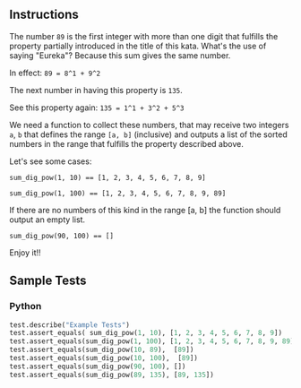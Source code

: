 ## Instructions
The number `89` is the first integer with more than one digit that fulfills the property partially introduced in the title of this kata. What's the use of saying "Eureka"? Because this sum gives the same number.

In effect: `89 = 8^1 + 9^2`

The next number in having this property is `135`.

See this property again: `135 = 1^1 + 3^2 + 5^3`

We need a function to collect these numbers, that may receive two integers `a`, `b` that defines the range `[a, b]` (inclusive) and outputs a list of the sorted numbers in the range that fulfills the property described above.

Let's see some cases:

~~~
sum_dig_pow(1, 10) == [1, 2, 3, 4, 5, 6, 7, 8, 9]

sum_dig_pow(1, 100) == [1, 2, 3, 4, 5, 6, 7, 8, 9, 89]
~~~


If there are no numbers of this kind in the range [a, b] the function should output an empty list.

~~~
sum_dig_pow(90, 100) == []
~~~

Enjoy it!!


## Sample Tests
### Python

~~~ python
test.describe("Example Tests")
test.assert_equals( sum_dig_pow(1, 10), [1, 2, 3, 4, 5, 6, 7, 8, 9])
test.assert_equals(sum_dig_pow(1, 100), [1, 2, 3, 4, 5, 6, 7, 8, 9, 89])
test.assert_equals(sum_dig_pow(10, 89),  [89])
test.assert_equals(sum_dig_pow(10, 100),  [89])
test.assert_equals(sum_dig_pow(90, 100), [])
test.assert_equals(sum_dig_pow(89, 135), [89, 135])
~~~
